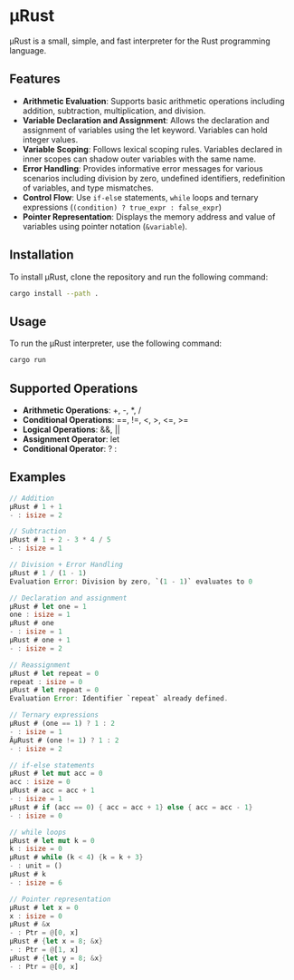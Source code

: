 # µRust #

µRust is a small, simple, and fast interpreter for the Rust programming language.

## Features ##

- **Arithmetic Evaluation**: Supports basic arithmetic operations including addition, subtraction, multiplication, and division.
- **Variable Declaration and Assignment**: Allows the declaration and assignment of variables using the let keyword. Variables can hold integer values.
- **Variable Scoping**: Follows lexical scoping rules. Variables declared in inner scopes can shadow outer variables with the same name.
- **Error Handling**: Provides informative error messages for various scenarios including division by zero, undefined identifiers, redefinition of variables, and type mismatches.
- **Control Flow**: Use `if-els`e statements, `while` loops and ternary expressions (`(condition) ? true_expr : false_expr`)
- **Pointer Representation**: Displays the memory address and value of variables using pointer notation (`&variable`).

## Installation ##
To install µRust, clone the repository and run the following command:

```bash
cargo install --path .
```

## Usage ##
To run the µRust interpreter, use the following command:

```bash
cargo run
```

## Supported Operations ##
- **Arithmetic Operations**: +, -, *, /
- **Conditional Operations**: ==, !=, <, >, <=, >=
- **Logical Operations**: &&, ||
- **Assignment Operator**: let
- **Conditional Operator**: ? :

## Examples ##

```rust
// Addition
µRust # 1 + 1
- : isize = 2

// Subtraction
µRust # 1 + 2 - 3 * 4 / 5
- : isize = 1

// Division + Error Handling
µRust # 1 / (1 - 1)
Evaluation Error: Division by zero, `(1 - 1)` evaluates to 0

// Declaration and assignment
µRust # let one = 1
one : isize = 1
µRust # one
- : isize = 1
µRust # one + 1
- : isize = 2

// Reassignment
µRust # let repeat = 0
repeat : isize = 0
µRust # let repeat = 0
Evaluation Error: Identifier `repeat` already defined.

// Ternary expressions
µRust # (one == 1) ? 1 : 2
- : isize = 1
ÂµRust # (one != 1) ? 1 : 2
- : isize = 2

// if-else statements
µRust # let mut acc = 0
acc : isize = 0
µRust # acc = acc + 1
- : isize = 1
µRust # if (acc == 0) { acc = acc + 1} else { acc = acc - 1}
- : isize = 0

// while loops
µRust # let mut k = 0
k : isize = 0
µRust # while (k < 4) {k = k + 3}
- : unit = ()
µRust # k
- : isize = 6

// Pointer representation
µRust # let x = 0
x : isize = 0
µRust # &x
- : Ptr = @[0, x]
µRust # {let x = 8; &x}
- : Ptr = @[1, x]
µRust # {let y = 8; &x}
- : Ptr = @[0, x]
```
